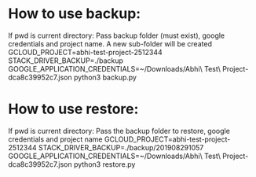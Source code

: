 # How to use backup:
If pwd is current directory:
Pass backup folder (must exist), google credentials and project name. A new sub-folder will be created
GCLOUD_PROJECT=abhi-test-project-2512344 STACK_DRIVER_BACKUP=./backup GOOGLE_APPLICATION_CREDENTIALS=~/Downloads/Abhi\ Test\ Project-dca8c39952c7.json python3 backup.py

# How to use restore:
If pwd is current directory:
Pass the backup folder to restore, google credentials and project name
GCLOUD_PROJECT=abhi-test-project-2512344 STACK_DRIVER_BACKUP=./backup/201908291057 GOOGLE_APPLICATION_CREDENTIALS=~/Downloads/Abhi\ Test\ Project-dca8c39952c7.json python3 restore.py

